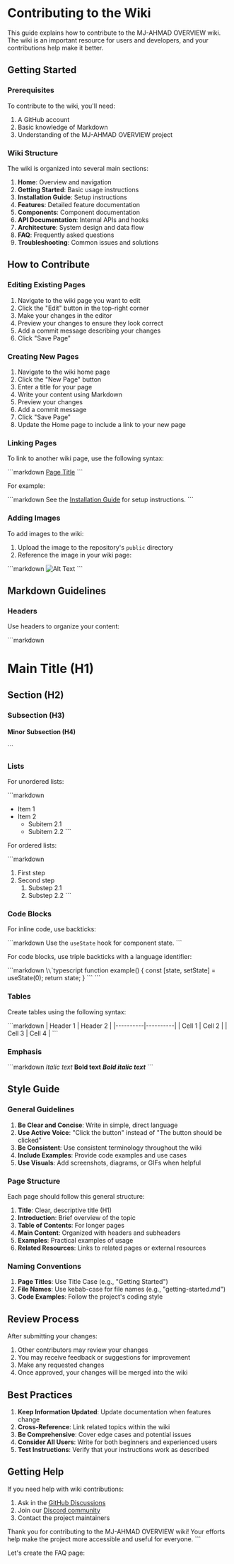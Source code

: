 # Contributing to the Wiki

This guide explains how to contribute to the MJ-AHMAD OVERVIEW wiki. The wiki is an important resource for users and developers, and your contributions help make it better.

## Getting Started

### Prerequisites

To contribute to the wiki, you'll need:

1. A GitHub account
2. Basic knowledge of Markdown
3. Understanding of the MJ-AHMAD OVERVIEW project

### Wiki Structure

The wiki is organized into several main sections:

1. **Home**: Overview and navigation
2. **Getting Started**: Basic usage instructions
3. **Installation Guide**: Setup instructions
4. **Features**: Detailed feature documentation
5. **Components**: Component documentation
6. **API Documentation**: Internal APIs and hooks
7. **Architecture**: System design and data flow
8. **FAQ**: Frequently asked questions
9. **Troubleshooting**: Common issues and solutions

## How to Contribute

### Editing Existing Pages

1. Navigate to the wiki page you want to edit
2. Click the "Edit" button in the top-right corner
3. Make your changes in the editor
4. Preview your changes to ensure they look correct
5. Add a commit message describing your changes
6. Click "Save Page"

### Creating New Pages

1. Navigate to the wiki home page
2. Click the "New Page" button
3. Enter a title for your page
4. Write your content using Markdown
5. Preview your changes
6. Add a commit message
7. Click "Save Page"
8. Update the Home page to include a link to your new page

### Linking Pages

To link to another wiki page, use the following syntax:

\`\`\`markdown
[Page Title](Page-Title)
\`\`\`

For example:

\`\`\`markdown
See the [Installation Guide](Installation-Guide) for setup instructions.
\`\`\`

### Adding Images

To add images to the wiki:

1. Upload the image to the repository's `public` directory
2. Reference the image in your wiki page:

\`\`\`markdown
![Alt Text](../public/image-name.png)
\`\`\`

## Markdown Guidelines

### Headers

Use headers to organize your content:

\`\`\`markdown
# Main Title (H1)
## Section (H2)
### Subsection (H3)
#### Minor Subsection (H4)
\`\`\`

### Lists

For unordered lists:

\`\`\`markdown
- Item 1
- Item 2
  - Subitem 2.1
  - Subitem 2.2
\`\`\`

For ordered lists:

\`\`\`markdown
1. First step
2. Second step
   1. Substep 2.1
   2. Substep 2.2
\`\`\`

### Code Blocks

For inline code, use backticks:

\`\`\`markdown
Use the `useState` hook for component state.
\`\`\`

For code blocks, use triple backticks with a language identifier:

\`\`\`markdown
\\`\`\`typescript
function example() {
  const [state, setState] = useState(0);
  return state;
}
\```
\`\`\`

### Tables

Create tables using the following syntax:

\`\`\`markdown
| Header 1 | Header 2 |
|----------|----------|
| Cell 1   | Cell 2   |
| Cell 3   | Cell 4   |
\`\`\`

### Emphasis

\`\`\`markdown
*Italic text*
**Bold text**
***Bold italic text***
\`\`\`

## Style Guide

### General Guidelines

1. **Be Clear and Concise**: Write in simple, direct language
2. **Use Active Voice**: "Click the button" instead of "The button should be clicked"
3. **Be Consistent**: Use consistent terminology throughout the wiki
4. **Include Examples**: Provide code examples and use cases
5. **Use Visuals**: Add screenshots, diagrams, or GIFs when helpful

### Page Structure

Each page should follow this general structure:

1. **Title**: Clear, descriptive title (H1)
2. **Introduction**: Brief overview of the topic
3. **Table of Contents**: For longer pages
4. **Main Content**: Organized with headers and subheaders
5. **Examples**: Practical examples of usage
6. **Related Resources**: Links to related pages or external resources

### Naming Conventions

1. **Page Titles**: Use Title Case (e.g., "Getting Started")
2. **File Names**: Use kebab-case for file names (e.g., "getting-started.md")
3. **Code Examples**: Follow the project's coding style

## Review Process

After submitting your changes:

1. Other contributors may review your changes
2. You may receive feedback or suggestions for improvement
3. Make any requested changes
4. Once approved, your changes will be merged into the wiki

## Best Practices

1. **Keep Information Updated**: Update documentation when features change
2. **Cross-Reference**: Link related topics within the wiki
3. **Be Comprehensive**: Cover edge cases and potential issues
4. **Consider All Users**: Write for both beginners and experienced users
5. **Test Instructions**: Verify that your instructions work as described

## Getting Help

If you need help with wiki contributions:

1. Ask in the [GitHub Discussions](https://github.com/MJ-AHMAD/MJ-AHMAD-OVERVIEW/discussions)
2. Join our [Discord community](https://discord.gg/wQkqJw3Y)
3. Contact the project maintainers

Thank you for contributing to the MJ-AHMAD OVERVIEW wiki! Your efforts help make the project more accessible and useful for everyone.
\`\`\`

Let's create the FAQ page:
